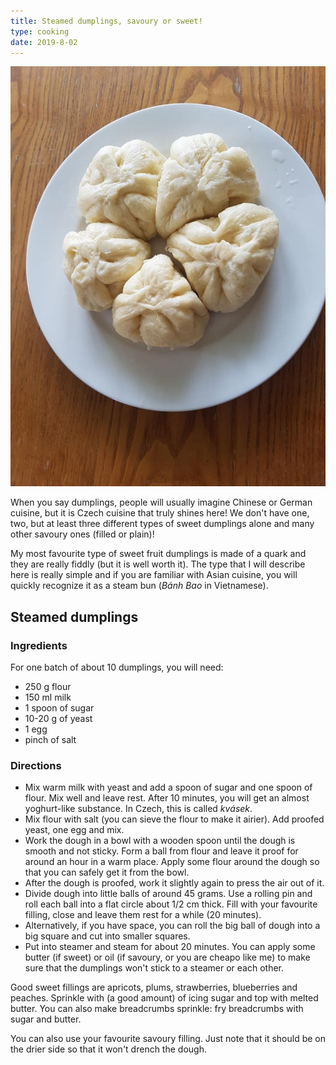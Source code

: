 ```yaml
---
title: Steamed dumplings, savoury or sweet!
type: cooking
date: 2019-8-02
---
```


![](../assets/steamed_duplings.jpg "5 savoury duplings, Vietnamese style!")

When you say dumplings, people will usually imagine Chinese or German cuisine, but it is Czech cuisine that truly shines here! We don't have one, two, but at least three different types of sweet dumplings alone and many other savoury ones (filled or plain)!

My most favourite type of sweet fruit dumplings is made of a quark and they are really fiddly (but it is well worth it). The type that I will describe here is really simple and if you are familiar with Asian cuisine, you will quickly recognize it as a steam bun (*Bánh Bao* in Vietnamese).

## Steamed dumplings

### Ingredients
For one batch of about 10 dumplings, you will need:

* 250 g flour
* 150 ml milk
* 1 spoon of sugar
* 10-20 g of yeast
* 1 egg
* pinch of salt

### Directions

* Mix warm milk with yeast and add a spoon of sugar and one spoon of flour. Mix well and leave rest. After 10 minutes, you will get an almost yoghurt-like substance. In Czech, this is called *kvásek*.
* Mix flour with salt (you can sieve the flour to make it airier). Add proofed yeast, one egg and mix.
* Work the dough in a bowl with a wooden spoon until the dough is smooth and not sticky. Form a ball from flour and leave it proof for around an hour in a warm place. Apply some flour around the dough so that you can safely get it from the bowl.
* After the dough is proofed, work it slightly again to press the air out of it.
* Divide dough into little balls of around 45 grams. Use a rolling pin and roll each ball into a flat circle about 1/2 cm thick. Fill with your favourite filling, close and leave them rest for a while (20 minutes).
* Alternatively, if you have space, you can roll the big ball of dough into a big square and cut into smaller squares.
* Put into steamer and steam for about 20 minutes. You can apply some butter (if sweet) or oil (if savoury, or you are cheapo like me) to make sure that the dumplings won't stick to a steamer or each other.

Good sweet fillings are apricots, plums, strawberries, blueberries and peaches. Sprinkle with (a good amount) of icing sugar and top with melted butter. You can also make breadcrumbs sprinkle: fry breadcrumbs with sugar and butter.

You can also use your favourite savoury filling. Just note that it should be on the drier side so that it won't drench the dough.
